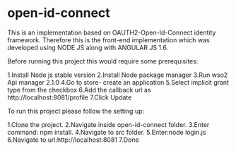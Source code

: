 # open-id-connect

This is an implementation based on OAUTH2-Open-Id-Connect identity framework. Therefore this is the front-end implementation which was developed using NODE JS along with ANGULAR JS 1.6.

Before running this project this would require some prerequisites:

1.Install Node js stable version
2.Install Node package manager
3.Run wso2 Api manager 2.1.0
4.Go to store- create an application
5.Select implicit grant type from the checkbox
6.Add the callback url as http://localhost:8081/profile 
7.Click Update

To run this project please follow the setting up:

1.Clone the project.
2.Navigate inside open-id-connect folder.
3.Enter command: npm install.
4.Navigate to src folder.
5.Enter:node login.js
6.Navigate to url:http://localhost:8081
7.Done

